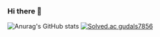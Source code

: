 ### Hi there 👋

<!--
**gudals7856/gudals7856** is a ✨ _special_ ✨ repository because its `README.md` (this file) appears on your GitHub profile.

Here are some ideas to get you started:

- 🔭 I’m currently working on ...
- 🌱 I’m currently learning ...
- 👯 I’m looking to collaborate on ...
- 🤔 I’m looking for help with ...
- 💬 Ask me about ...
- 📫 How to reach me: ...
- 😄 Pronouns: ...
- ⚡ Fun fact: ...
-->
![Anurag's GitHub stats](https://github-readme-stats.vercel.app/api?username=gudals7856&&show_icons=true&theme=dark)
[![Solved.ac
gudals7856](http://mazassumnida.wtf/api/v2/generate_badge?boj={handle})](https://solved.ac/{handle})
